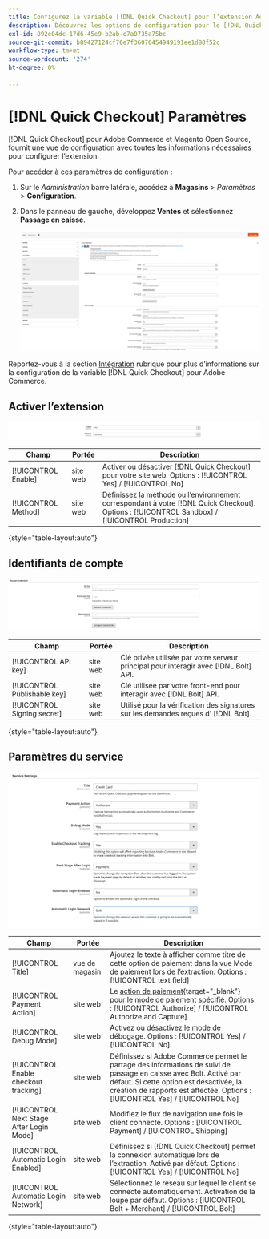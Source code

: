 ```yaml
---
title: Configurez la variable [!DNL Quick Checkout] pour l’extension Adobe Commerce
description: Découvrez les options de configuration pour le [!DNL Quick Checkout] et comment intégrer et configurer l’extension.
exl-id: 892e04dc-17d6-45e9-b2ab-c7a0735a75bc
source-git-commit: b89427124cf76e7f36076454949191ee1d88f52c
workflow-type: tm+mt
source-wordcount: '274'
ht-degree: 0%

---
```


# [!DNL Quick Checkout] Paramètres

[!DNL Quick Checkout] pour Adobe Commerce et Magento Open Source, fournit une vue de configuration avec toutes les informations nécessaires pour configurer l’extension.

Pour accéder à ces paramètres de configuration :

1. Sur le _Administration_ barre latérale, accédez à **Magasins** > _Paramètres_ > **Configuration**.
1. Dans le panneau de gauche, développez **Ventes** et sélectionnez **Passage en caisse**.

   ![Passage en caisse rapide](assets/configuration-view.png)

Reportez-vous à la section [Intégration](../quick-checkout/onboarding.md) rubrique pour plus d’informations sur la configuration de la variable [!DNL Quick Checkout] pour Adobe Commerce.

## Activer l’extension

![Passage en caisse rapide](assets/enable-method.png)

| Champ | Portée | Description |
|---|---|---|
| [!UICONTROL Enable] | site web | Activer ou désactiver [!DNL Quick Checkout] pour votre site web. Options : [!UICONTROL Yes] / [!UICONTROL No] |
| [!UICONTROL Method] | site web | Définissez la méthode ou l’environnement correspondant à votre [!DNL Quick Checkout]. Options : [!UICONTROL Sandbox] / [!UICONTROL Production] |

{style=&quot;table-layout:auto&quot;}

## Identifiants de compte

![Passage en caisse rapide](assets/account-creds.png)

| Champ | Portée | Description |
|---|---|---|
| [!UICONTROL API key] | site web | Clé privée utilisée par votre serveur principal pour interagir avec [!DNL Bolt] API. |
| [!UICONTROL Publishable key] | site web | Clé utilisée par votre front-end pour interagir avec [!DNL Bolt] API. |
| [!UICONTROL Signing secret] | site web | Utilisé pour la vérification des signatures sur les demandes reçues d’ [!DNL Bolt]. |

{style=&quot;table-layout:auto&quot;}

## Paramètres du service

![Passage en caisse rapide](assets/service-settings.png)

| Champ | Portée | Description |
|---|---|---|
| [!UICONTROL Title] | vue de magasin | Ajoutez le texte à afficher comme titre de cette option de paiement dans la vue Mode de paiement lors de l’extraction. Options : [!UICONTROL text field] |
| [!UICONTROL Payment Action] | site web | Le [action de paiement](https://docs.magento.com/user-guide/configuration/sales/payment-methods.html#payment-actions){target="_blank"} pour le mode de paiement spécifié. Options : [!UICONTROL Authorize] / [!UICONTROL Authorize and Capture] |
| [!UICONTROL Debug Mode] | site web | Activez ou désactivez le mode de débogage. Options : [!UICONTROL Yes] / [!UICONTROL No] |
| [!UICONTROL Enable checkout tracking] | site web | Définissez si Adobe Commerce permet le partage des informations de suivi de passage en caisse avec Bolt. Activé par défaut. Si cette option est désactivée, la création de rapports est affectée. Options : [!UICONTROL Yes] / [!UICONTROL No] |
| [!UICONTROL Next Stage After Login Mode] | site web | Modifiez le flux de navigation une fois le client connecté. Options : [!UICONTROL Payment] / [!UICONTROL Shipping] |
| [!UICONTROL Automatic Login Enabled] | site web | Définissez si [!DNL Quick Checkout] permet la connexion automatique lors de l’extraction. Activé par défaut. Options : [!UICONTROL Yes] / [!UICONTROL No] |
| [!UICONTROL Automatic Login Network] | site web | Sélectionnez le réseau sur lequel le client se connecte automatiquement. Activation de la loupe par défaut. Options : [!UICONTROL Bolt + Merchant] / [!UICONTROL Bolt] |

{style=&quot;table-layout:auto&quot;}
